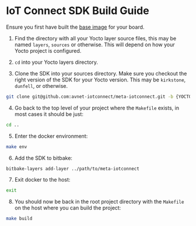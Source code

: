 # IoT Connect SDK Build Guide

Ensure you first have built the [base image](./README.md) for your board.

1. Find the directory with all your Yocto layer source files, this may be named `layers`, `sources` or otherwise. This will depend on how your Yocto project is configured.

2. `cd` into your Yocto layers directory.

3. Clone the SDK into your sources directory. Make sure you checkout the right version of the SDK for your Yocto version. This may be `kirkstone`, `dunfell`, or otherwise.
```bash
git clone git@github.com:avnet-iotconnect/meta-iotconnect.git -b {YOCTO_VERSION_HERE}
```

4. Go back to the top level of your project where the `Makefile` exists, in most cases it should be just:
```bash
cd ..
```

5. Enter the docker environment:
```bash
make env
```

6. Add the SDK to bitbake:
```bash
bitbake-layers add-layer ../path/to/meta-iotconnect
```

7. Exit docker to the host:
```bash
exit
```

8. You should now be back in the root project directory with the `Makefile` on the host where you can build the project:
```bash
make build
```
